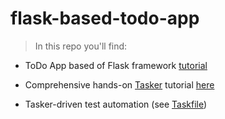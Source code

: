 # flask-based-todo-app

> In this repo you'll find: 

- ToDo App based of Flask framework [tutorial](https://blog.devgenius.io/how-to-create-a-todo-application-with-flask-21b71651c7dc)

- Comprehensive hands-on [Tasker](https://taskfile.dev) tutorial [here](https://yairdar.github.io/base-tutorials/a-tasker/index.html)

- Tasker-driven test automation (see [Taskfile](Taskfile.yaml))

